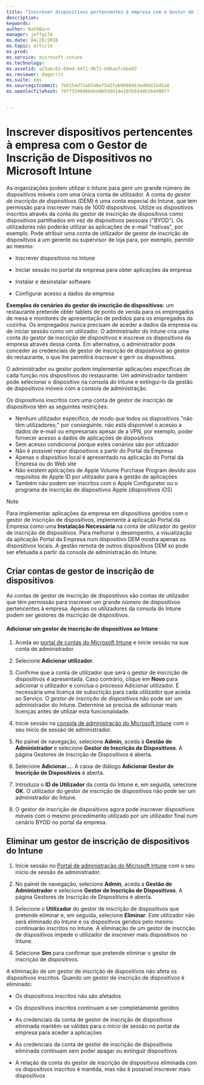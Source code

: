```yaml
---
title: "Inscrever dispositivos pertencentes à empresa com o Gestor de Inscrição de Dispositivos | Microsoft Intune"
description: 
keywords: 
author: NathBarn
manager: jeffgilb
ms.date: 04/28/2016
ms.topic: article
ms.prod: 
ms.service: microsoft-intune
ms.technology: 
ms.assetid: a23abc61-69ed-44f1-9b71-b86aefc6ba03
ms.reviewer: dagerrit
ms.suite: ems
ms.sourcegitcommit: 7b0154d73ab540e7543fab9088463ed8b61b45a0
ms.openlocfilehash: 74ff3209d00dee0b5ddd14e107b5544b364d08f7


---
```



# Inscrever dispositivos pertencentes à empresa com o Gestor de Inscrição de Dispositivos no Microsoft Intune
As organizações podem utilizar o Intune para gerir um grande número de dispositivos móveis com uma única conta de utilizador. A conta do *gestor de inscrição de dispositivos* (DEM) é uma conta especial do Intune, que tem permissão para inscrever mais de 1000 dispositivos. Utilize os dispositivos inscritos através da conta do gestor de inscrição de dispositivos como dispositivos partilhados em vez de dispositivos pessoais ("BYOD"). Os utilizadores não poderão utilizar as aplicações de e-mail "nativas", por exemplo. Pode atribuir uma conta de utilizador de gestor de inscrição de dispositivos a um gerente ou supervisor de loja para, por exemplo, permitir ao mesmo:

-   Inscrever dispositivos no Intune

-   Iniciar sessão no portal da empresa para obter aplicações da empresa

-   Instalar e desinstalar software

-   Configurar acesso a dados da empresa


**Exemplos de cenários do gestor de inscrição de dispositivos:** um restaurante pretende obter tablets de ponto de venda para os empregados de mesa e monitores de apresentação de pedidos para os empregados da cozinha. Os empregados nunca precisam de aceder a dados da empresa ou de iniciar sessão como um utilizador. O administrador do Intune cria uma conta do gestor de inscrição de dispositivos e inscreve os dispositivos da empresa através dessa conta. Em alternativa, o administrador pode conceder as credenciais de gestor de inscrição de dispositivos ao gestor do restaurante, o que lhe permitirá inscrever e gerir os dispositivos.

O administrador ou gestor podem implementar aplicações específicas de cada função nos dispositivos do restaurante. Um administrador também pode selecionar o dispositivo na consola do Intune e extingui-lo da gestão de dispositivos móveis com a consola de administração.

Os dispositivos inscritos com uma conta de gestor de inscrição de dispositivos têm as seguintes restrições:
  - Nenhum utilizador específico, de modo que todos os dispositivos "não têm utilizadores;" por conseguinte, não está disponível o acesso a dados de e-mail ou empresariais apesar de a VPN, por exemplo, poder fornecer acesso a dados de aplicações de dispositivos
  - Sem acesso condicional porque estes cenários são por utilizador
  - Não é possível repor dispositivos a partir do Portal da Empresa
  - Apenas o dispositivo local é apresentado na aplicação do Portal da Empresa ou do Web site
  - Não existem aplicações de Apple Volume Purchase Program devido aos requisitos de Apple ID por utilizador para a gestão de aplicações
  - Também não podem ser inscritos com o Apple Configurator ou o programa de inscrição de dispositivos Apple (dispositivos iOS)

> [!NOTE]
> Para implementar aplicações da empresa em dispositivos geridos com o gestor de inscrição de dispositivos, implemente a aplicação Portal da Empresa como uma **Instalação Necessária** na conta de utilizador do gestor de inscrição de dispositivos.
> Para melhorar o desempenho, a visualização da aplicação Portal da Empresa num dispositivo DEM mostra apenas os dispositivos locais. A gestão remota de outros dispositivos DEM só pode ser efetuada a partir da consola de administração do Intune.

## Criar contas de gestor de inscrição de dispositivos
As contas de gestor de inscrição de dispositivos são contas de utilizador que têm permissão para inscrever um grande número de dispositivos pertencentes à empresa. Apenas os utilizadores da consola do Intune podem ser gestores de inscrição de dispositivos.

#### Adicionar um gestor de inscrição de dispositivos ao Intune

1.  Aceda ao [portal de contas do Microsoft Intune](http://go.microsoft.com/fwlink/?LinkId=698854) e inicie sessão na sua conta de administrador.

2.  Selecione **Adicionar utilizador**.

3.  Confirme que a conta de utilizador que será o gestor de inscrição de dispositivos é apresentada. Caso contrário, clique em **Novo** para adicionar o utilizador e conclua o processo Adicionar utilizador. É necessária uma licença de subscrição para cada utilizador que aceda ao Serviço. O *gestor de inscrição de dispositivos* não pode ser um administrador do Intune. Determine se precisa de adicionar mais licenças antes de utilizar esta funcionalidade.

4.  Inicie sessão na [consola de administração do Microsoft Intune](http://manage.microsoft.com) com o seu início de sessão de administrador.

5.  No painel de navegação, selecione **Admin**, aceda à **Gestão de Administrador** e selecione **Gestor de Inscrição de Dispositivos**. A página Gestores de Inscrição de Dispositivos é aberta.

6.  Selecione **Adicionar...**. A caixa de diálogo **Adicionar Gestor de Inscrição de Dispositivos** é aberta.

7.  Introduza o **ID de Utilizador** da conta do Intune e, em seguida, selecione **OK**. O utilizador do gestor de inscrição de dispositivos não pode ser um administrador do Intune.

8.  O gestor de inscrição de dispositivos agora pode inscrever dispositivos móveis com o mesmo procedimento utilizado por um utilizador final num cenário BYOD no portal da empresa.

## Eliminar um gestor de inscrição de dispositivos do Intune

1.  Inicie sessão no [Portal de administração do Microsoft Intune](http://manage.microsoft.com) com o seu início de sessão de administrador.

2.  No painel de navegação, selecione **Admin**, aceda a **Gestão de Administrador** e selecione **Gestor de Inscrição de Dispositivos**. A página Gestores de Inscrição de Dispositivos é aberta.

3.  Selecione o **Utilizador** do gestor de inscrição de dispositivos que pretende eliminar e, em seguida, selecione **Eliminar**. Este utilizador não será eliminado do Intune e os dispositivos geridos pelo mesmo continuarão inscritos no Intune. A eliminação de um gestor de inscrição de dispositivos impede o utilizador de inscrever mais dispositivos no Intune.

4.  Selecione **Sim** para confirmar que pretende eliminar o gestor de inscrição de dispositivos.

A eliminação de um gestor de inscrição de dispositivos não afeta os dispositivos inscritos. Quando um gestor de inscrição de dispositivos é eliminado:

-   Os dispositivos inscritos não são afetados

-   Os dispositivos inscritos continuam a ser completamente geridos

-   As credenciais da conta de gestor de inscrição de dispositivos eliminada mantêm-se válidas para o início de sessão no portal da empresa para aceder a aplicações

-   As credenciais da conta de gestor de inscrição de dispositivos eliminada continuam sem poder apagar ou extinguir dispositivos

-   A relação da conta do gestor de inscrição de dispositivos eliminada com os dispositivos inscritos é mantida, mas não é possível inscrever mais dispositivos


<!--HONumber=Jul16_HO2-->


